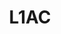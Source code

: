 ---
layout: page
title: L1AC
description: 🚁 L1 Adaptive Augmentation for Geometric Tracking Control of Quadrotors
img: assets/img/l1ac_cropped.gif
redirect: https://github.com/xkhainguyen/geometry-l1ac-quadrotor
importance: 2
category: misc
---